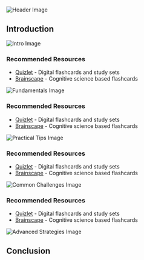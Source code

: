 # 


![Header Image](https://fal.media/files/monkey/7Q4ruV4sxdgtXI9Z4w9bQ.png)

## Introduction


![Intro Image](https://fal.media/files/rabbit/uDD3VdS8S7tGiTLznoKa0.png)



### Recommended Resources
- [Quizlet](https://quizlet.com/) - Digital flashcards and study sets
- [Brainscape](https://www.brainscape.com/) - Cognitive science based flashcards


![Fundamentals Image](https://fal.media/files/panda/RLMlUktph_LgLKZU9Gxfr.png)



### Recommended Resources
- [Quizlet](https://quizlet.com/) - Digital flashcards and study sets
- [Brainscape](https://www.brainscape.com/) - Cognitive science based flashcards


![Practical Tips Image](https://fal.media/files/panda/ruTbr--nA6dtYW2Jhs1Y1.png)



### Recommended Resources
- [Quizlet](https://quizlet.com/) - Digital flashcards and study sets
- [Brainscape](https://www.brainscape.com/) - Cognitive science based flashcards


![Common Challenges Image](https://fal.media/files/tiger/FUKZ-sNrY9LSq3C6KgHbN.png)



### Recommended Resources
- [Quizlet](https://quizlet.com/) - Digital flashcards and study sets
- [Brainscape](https://www.brainscape.com/) - Cognitive science based flashcards


![Advanced Strategies Image](https://fal.media/files/elephant/N2k0K8fEnChzXlpDIwjnt.png)

## Conclusion

